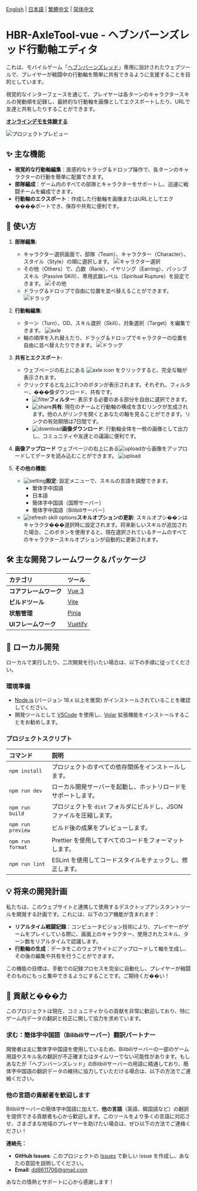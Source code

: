 [English](/docs/README.en.md) | [日本語](/docs/README.ja.md) | [繁體中文](/README.md) | [简体中文](/docs/README.zh-CN.md)

# HBR-AxleTool-vue - ヘブンバーンズレッド行動軸エディタ

これは、モバイルゲーム「[ヘブンバーンズレッド](https://heaven-burns-red.com/)」専用に設計されたウェブツールで、プレイヤーが戦闘中の行動軸を簡単に共有できるように支援することを目的としています。

視覚的なインターフェースを通じて、プレイヤーは各ターンのキャラクタースキルの発動順を記録し、最終的な行動軸を画像としてエクスポートしたり、URLで友達と共有したりすることができます。

**[オンラインデモを体験する](https://hbr-axletool.pages.dev/)**

![プロジェクトプレビュー](/image/preview.png)

## ✨ 主な機能

*   **視覚的な行動軸編集**：直感的なドラッグ＆ドロップ操作で、各ターンのキャラクターの行動を簡単に配置できます。
*   **部隊編成**：ゲーム内のすべての部隊とキャラクターをサポートし、迅速に戦闘チームを編成できます。
*   **行動軸のエクスポート**：作成した行動軸を画像またはURLとしてエク����ポートでき、保存や共有に便利です。

## 📖 使い方

1.  **部隊編集**:
    *    キャラクター選択画面で、部隊（Team）、キャラクター（Character）、スタイル（Style）の順に選択します。
        ![キャラクター選択](/image/select_char.png)
    *   その他（Others）で、凸数（Rank）、イヤリング（Earring）、パッシブスキル（Passive SKill）、専用武器レベル（Spiritual Rupture）を設定できます。
        ![その他](/image/select_char_others.png)
    *   ドラッグ＆ドロップで自由に位置を並べ替えることができます。
        ![ドラッグ](/image/select_char_drag&drop.gif)

2.  **行動軸編集**:
    *   ターン（Turn）、OD、スキル選択（Skill）、対象選択（Target）を編集できます。
        ![axle](/image/axle.png)
    *   軸の順序を入れ替えたり、ドラッグ＆ドロップでキャラクターの位置を自由に並べ替えたりできます。
        ![ドラッグ](/image/axle.gif)

3.  **共有とエクスポート**:
    *   ウェブページの右上にある ![axle icon](/src/assets/custom-icon/table.svg) をクリックすると、完全な軸が表示されます。
    *   クリックすると左上に3つのボタンが表示されます。それぞれ、フィルター、���像ダウンロード、共有です。
        *   ![filter](/src/assets/custom-icon/filter-on.svg)**フィルター**: 表示する必要のある部分を自由に選択できます。
        *   ![share](/src/assets/custom-icon/share.svg)**共有**: 現在のチームと行動軸の構成を含むリンクが生成されます。他の人がリンクを開くとあなたの軸を見ることができます。リンクの有効期限は7日間です。
        *   ![download](/src/assets/custom-icon/download.svg)**画像ダウンロード**: 行動軸全体を一枚の画像として出力し、コミュニティや友達との議論に便利です。

4.  **画像アップロード**
    ウェブページの右上にある![upload](/src/assets/custom-icon/upload.svg)から画像をアップロードしてデータを読み込むことができます。
    ![upload](/image/upload.gif)

5.  **その他の機能**:
    *   ![setting](/src/assets/custom-icon/setting.svg)**設定**: 設定メニューで、スキルの言語を調整できます。
        *   繁体字中国語
        *   日本語
        *   簡体字中国語（国際サーバー）
        *   簡体字中国語（Bilibiliサーバー）
    * ![refresh skill options](/src/assets/custom-icon/update.svg)**スキルオプションの更新**: スキルオプシ��ンはキャラクタ���選択時に設定されます。将来新しいスキルが追加された場合、このボタンを使用すると、現在選択されているチームのすべてのキャラクタースキルオプションが自動的に更新されます。

## 🛠️ 主な開発フレームワーク＆パッケージ

| カテゴリ | ツール |
| :--- | :--- |
| **コアフレームワーク** | [Vue 3](https://vuejs.org/) |
| **ビルドツール** | [Vite](https://vitejs.dev/) |
| **状態管理** | [Pinia](https://pinia.vuejs.org/) |
| **UIフレームワーク** | [Vuetify](https://vuetifyjs.com/) |

## 🚀 ローカル開発

ローカルで実行したり、二次開発を行いたい場合は、以下の手順に従ってください。

### **環境準備**

-   [Node.js](https://nodejs.org/) (バージョン 18.x 以上を推奨) がインストールされていることを確認してください。
-   開発ツールとして [VSCode](https://code.visualstudio.com/) を使用し、[Volar](https://marketplace.visualstudio.com/items?itemName=Vue.volar) 拡張機能をインストールすることをお勧めします。

### **プロジェクトスクリプト**

| コマンド | 説明 |
| :--- | :--- |
| `npm install` | プロジェクトのすべての依存関係をインストールします。 |
| `npm run dev` | ローカル開発サーバーを起動し、ホットリロードをサポートします。 |
| `npm run build` | プロジェクトを `dist` フォルダにビルドし、JSON ファイルを圧縮します。 |
| `npm run preview` | ビルド後の成果をプレビューします。 |
| `npm run format` | Prettier を使用してすべてのコードをフォーマットします。 |
| `npm run lint` | ESLint を使用してコードスタイルをチェックし、修正します。 |

## 💡 将来の開発計画

私たちは、このウェブサイトと連携して使用するデスクトップアシスタントツールを開発する計画です。これには、以下のコア機能が含まれます：

-   **リアルタイム戦闘記録**：コンピュータビジョン技術により、プレイヤーがゲームをプレイしている際に、画面上のキャラクター、使用されたスキル、ターン数をリアルタイムで認識します。
-   **行動軸の生成**：データをこのウェブサイトにアップロードして軸を生成し、その後の編集や共有を行うことができます。

この機能の目標は、手動での記録プロセスを完全に自動化し、プレイヤーが戦闘そのものにもっと集中できるようにすることです。ご期待くだ��い！

## 🤝 貢献と���力

このプロジェクトは現在、コミュニティからの貢献を非常に歓迎しており、特にゲーム内データの翻訳と校正に関して協力を求めています。

### **求む：簡体字中国語（Bilibiliサーバー）翻訳パートナー**

開発者は主に繁体字中国語を使用しているため、Bilibiliサーバーの一部のゲーム用語やスキル名の翻訳が不正確またはタイムリーでない可能性があります。もしあなたが「ヘブンバーンズレッド」のBilibiliサーバーの用語に精通しており、簡体字中国語の翻訳データの維持に協力していただける場合は、以下の方法でご連絡ください。

### **他の言語の貢献者を歓迎します**

Bilibiliサーバーの簡体字中国語に加えて、**他の言語**（英語、韓国語など）の翻訳を提供できる貢献者も心から歓迎します。このツールをより多くの言語に対応させ、さまざまな地域のプレイヤーを助けたい場合は、ぜひ以下の方法でご連絡ください！

**連絡先：**

-   **GitHub Issues**: このプロジェクトの [Issues](https://github.com/FuseFairy/HBR-AxleTool-vue/issues) で新しい issue を作成し、あなたの意図を説明してください。
-   **Email**: [dd8611706@gmail.com](mailto:dd8611706@gmail.com)

あなたの情熱とサポートに心から感謝します！